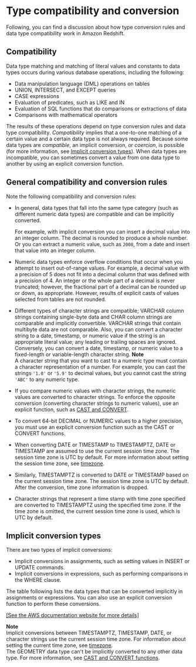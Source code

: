 # Type compatibility and conversion<a name="r_Type_conversion"></a>

Following, you can find a discussion about how type conversion rules and data type compatibility work in Amazon Redshift\.

## Compatibility<a name="r_Type_conversion-compatibility"></a>

 Data type matching and matching of literal values and constants to data types occurs during various database operations, including the following: 
+ Data manipulation language \(DML\) operations on tables 
+ UNION, INTERSECT, and EXCEPT queries 
+ CASE expressions 
+ Evaluation of predicates, such as LIKE and IN 
+ Evaluation of SQL functions that do comparisons or extractions of data 
+ Comparisons with mathematical operators 

The results of these operations depend on type conversion rules and data type compatibility\. *Compatibility* implies that a one\-to\-one matching of a certain value and a certain data type is not always required\. Because some data types are *compatible*, an implicit conversion, or *coercion*, is possible \(for more information, see [Implicit conversion types](#implicit-conversion-types)\)\. When data types are incompatible, you can sometimes convert a value from one data type to another by using an explicit conversion function\. 

## General compatibility and conversion rules<a name="r_Type_conversion-general-compatibility-and-conversion-rules"></a>

Note the following compatibility and conversion rules: 
+ In general, data types that fall into the same type category \(such as different numeric data types\) are compatible and can be implicitly converted\. 

  For example, with implicit conversion you can insert a decimal value into an integer column\. The decimal is rounded to produce a whole number\. Or you can extract a numeric value, such as `2008`, from a date and insert that value into an integer column\. 
+ Numeric data types enforce overflow conditions that occur when you attempt to insert out\-of\-range values\. For example, a decimal value with a precision of 5 does not fit into a decimal column that was defined with a precision of 4\. An integer or the whole part of a decimal is never truncated; however, the fractional part of a decimal can be rounded up or down, as appropriate\. However, results of explicit casts of values selected from tables are not rounded\.
+ Different types of character strings are compatible; VARCHAR column strings containing single\-byte data and CHAR column strings are comparable and implicitly convertible\. VARCHAR strings that contain multibyte data are not comparable\. Also, you can convert a character string to a date, timestamp, or numeric value if the string is an appropriate literal value; any leading or trailing spaces are ignored\. Conversely, you can convert a date, timestamp, or numeric value to a fixed\-length or variable\-length character string\.
**Note**  
A character string that you want to cast to a numeric type must contain a character representation of a number\. For example, you can cast the strings `'1.0'` or `'5.9'` to decimal values, but you cannot cast the string `'ABC'` to any numeric type\.
+ If you compare numeric values with character strings, the numeric values are converted to character strings\. To enforce the opposite conversion \(converting character strings to numeric values\), use an explicit function, such as [CAST and CONVERT](r_CAST_function.md)\. 
+ To convert 64\-bit DECIMAL or NUMERIC values to a higher precision, you must use an explicit conversion function such as the CAST or CONVERT functions\. 
+ When converting DATE or TIMESTAMP to TIMESTAMPTZ, DATE or TIMESTAMP are assumed to use the current session time zone\. The session time zone is UTC by default\. For more information about setting the session time zone, see [timezone](r_timezone_config.md)\. 
+ Similarly, TIMESTAMPTZ is converted to DATE or TIMESTAMP based on the current session time zone\. The session time zone is UTC by default\. After the conversion, time zone information is dropped\.
+ Character strings that represent a time stamp with time zone specified are converted to TIMESTAMPTZ using the specified time zone\. If the time zone is omitted, the current session time zone is used, which is UTC by default\.

## Implicit conversion types<a name="implicit-conversion-types"></a>

There are two types of implicit conversions: 
+ Implicit conversions in assignments, such as setting values in INSERT or UPDATE commands\.
+ Implicit conversions in expressions, such as performing comparisons in the WHERE clause\.

The table following lists the data types that can be converted implicitly in assignments or expressions\. You can also use an explicit conversion function to perform these conversions\. 

[\[See the AWS documentation website for more details\]](http://docs.aws.amazon.com/redshift/latest/dg/r_Type_conversion.html)

**Note**  
Implicit conversions between TIMESTAMPTZ, TIMESTAMP, DATE, or character strings use the current session time zone\. For information about setting the current time zone, see [timezone](r_timezone_config.md)\.  
The GEOMETRY data type can't be implicitly converted to any other data type\. For more information, see [CAST and CONVERT functions](r_CAST_function.md)\. 